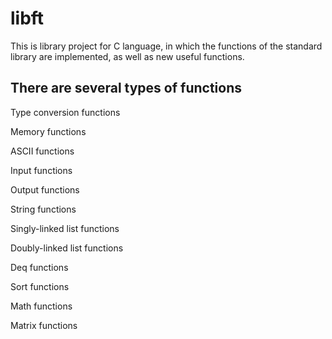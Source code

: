 # libft
This is library project for C language, in which the functions of the standard library are implemented, as well as new useful functions.

## There are several types of functions

Type conversion functions

Memory functions

ASCII functions

Input functions

Output functions

String functions

Singly-linked list functions

Doubly-linked list functions

Deq functions

Sort functions

Math functions

Matrix functions
